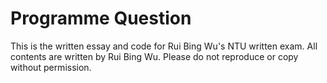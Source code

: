 #  Programme Question
This is the written essay and code for Rui Bing Wu's NTU written exam. All contents are written by Rui Bing Wu. Please do not reproduce or copy without permission.
